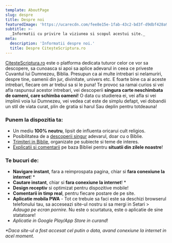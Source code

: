 ```yaml
---
template: AboutPage
slug: despre
title: Despre noi
featuredImage: 'https://ucarecdn.com/fee8e15e-1fab-43c2-bd3f-d9dbf428a9c2/'
subtitle: >-
  _Informatii cu privire la viziunea si scopul acestui site._ 
meta:
  description: 'Informatii despre noi.'
  title: Despre CiteșteScriptura.ro
---
```

[CiteșteScriptura.ro](https://citestescriptura.netlify.com) este o platforma dedicata tuturor celor ce vor sa descopere, sa cunoasca si apoi sa aplice adevarul in ceea ce priveste Cuvantul lui Dumnezeu, Biblia. Presupun ca ai multe intrebari si nelamuriri, despre tine, oamenii din jur, divinitate, univers etc. E foarte bine ca ai aceste intrebari, fiecare om  ar trebui sa si le puna! Te provoc sa ramai curios si vei afla raspunsul acestor intrebari, vei descoperii **singura carte neschimbata de oameni, care schimba oameni!** O data cu studierea ei, vei afla si vei implinii voia lui Dumnezeu,  vei vedea cat este de simplu defapt, vei dobandii un stil de viata curat, plin de gratia si harul Sau deplin pentru totdeauna!

### Punem la dispozitia ta:
* Un mediu **100% neutru**, lipsit de influenta oricarui cult religios.
* Posibilitatea de a [descoperii singur](http://localhost:8000/post-categories/descopera-singur/) adevarul, doar cu o Biblie.
* [Trimiteri in Biblie](http://localhost:8000/post-categories/descopera-singur/), organizate pe subiecte si teme de interes.
* [Explicatii si comentarii](http://localhost:8000/post-categories/descopera-singur/) pe baza Bibliei pentru **situatii din zilele noastre**!

### Te bucuri de:


* **Navigare instant**, fara a reimprospata pagina, chiar si **fara conexiune la internet**! *
* **Cautare instant**, chiar si **fara conexiune la internet**! *
* **Design receptiv** si optimizat pentru dispozitive mobile!
* **Comentarii in timp real**, pentru fiecare postare de pe site. 
* **Aplicatie mobila PWA** - Tot ce trebuie sa faci este sa deschizi browserul telefonului tau, sa acceseazi site-ul nostru si sa mergi in Setari > 
*Adauga pe ecran pornire*. Nu este o scurtatura, este o aplicatie de sine statatoare!
* *Aplicatie in Google Play/App Store in curand*!

_*_*Daca site-ul a fost accesat cel putin o data, avand conexiune la internet in acel moment.*

